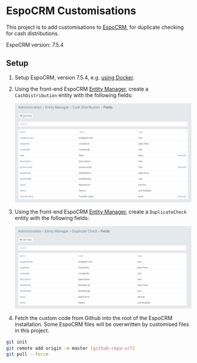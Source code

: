 # EspoCRM Customisations

This project is to add customisations to [EspoCRM](https://www.espocrm.com/), for duplicate checking for cash distributions.

EspoCRM version: 7.5.4


## Setup

1. Setup EspoCRM, version 7.5.4, e.g. [using Docker](https://docs.espocrm.com/administration/docker/installation/).

2. Using the front-end EspoCRM [Entity Manager](https://docs.espocrm.com/administration/entity-manager/), create a ```CashDistribution``` entity with the following fields: 

    ![CashDistribution fields](img/CashDistribution%20fields.png)

3. Using the front-end EspoCRM [Entity Manager](https://docs.espocrm.com/administration/entity-manager/), create a ```DuplicateCheck``` entity with the following fields: 

    ![DuplicateCheck fields](img/DuplicateCheck%20fields.png)

4. Fetch the custom code from Github into the root of the EspoCRM installation. Some EspoCRM files will be overwritten by customised files in this project. 

```bash
git init
git remote add origin -m master [github-repo-url]
git pull --force
```